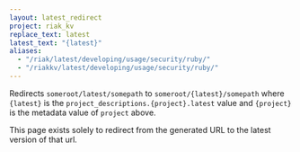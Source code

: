 ```yaml
---
layout: latest_redirect
project: riak_kv
replace_text: latest
latest_text: "{latest}"
aliases:
  - "/riak/latest/developing/usage/security/ruby/"
  - "/riakkv/latest/developing/usage/security/ruby/"
---
```


Redirects `someroot/latest/somepath` to `someroot/{latest}/somepath` 
where `{latest}` is the `project_descriptions.{project}.latest` value
and `{project}` is the metadata value of `project` above.

This page exists solely to redirect from the generated URL to the latest version of
that url.


